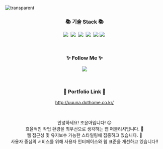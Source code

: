 ![transparent](https://capsule-render.vercel.app/api?type=transparent&fontColor=0057FF&text=Yoona's%20GitHub%20&height=150&fontSize=60&desc=Welcome!&descAlignY=75&descAlign=60)
<br>

<h3 align="center">📚 기술 Stack 📚</h3>
<p align="center">
  <img src="https://img.shields.io/badge/react-61DAFB?style=flat-square&logo=react&logoColor=white"/>&nbsp; 
  <img src="https://img.shields.io/badge/html5-E34F26?style=flat-square&logo=html5&logoColor=white"/>&nbsp;                
  <img src="https://img.shields.io/badge/css-1572B6?style=flat-square&logo=css3&logoColor=white"/>&nbsp;     
  <img src="https://img.shields.io/badge/sass-CC6699?style=flat-square&logo=sass&logoColor=white"/>&nbsp;     
  <img src="https://img.shields.io/badge/Javascript-ffb13b?style=flat-square&logo=javascript&logoColor=white"/> 
  <img src="https://img.shields.io/badge/jquery-0769AD?style=flat-square&logo=jquery&logoColor=white">&nbsp;         
  <br>
</p>
<br>

<h3 align="center">✨ Follow Me ✨</h3>
<p align="center">
  <a href="mailto:thgus4982@gmail.com" target="_blank"><img src="https://img.shields.io/badge/Gmail-d14836?style=flat-square&logo=Gmail&logoColor=white&link=yacho.215@gmail.com"/></a>
</p>
<br>

<h3 align="center">📧 Portfolio Link 📧</h3>
<p align="center">
  <a href="http://uuuna.dothome.co.kr/" target="_blank">http://uuuna.dothome.co.kr/</a>
</p>
<br>

<p align="center">
  안녕하세요! 조윤아입니다! 😊<br>
  효율적인 작업 환경을 최우선으로 생각하는 웹 퍼블리셔입니다. 🌟<br>
  웹 접근성 및 유지보수 가능한 스타일링에 집중하고 있습니다. 🚀<br>
  사용자 중심의 서비스를 위해 사용자 인터페이스와 웹 표준을 개선하고 있습니다‼️<br>
</p>
<br>
